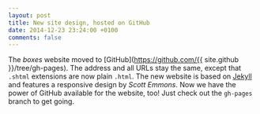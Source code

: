 ```yaml
---
layout: post
title: New site design, hosted on GitHub
date: 2014-12-23 23:24:00 +0100
comments: false
---
```


The *boxes* website moved to [GitHub](https://github.com/{{ site.github }}/tree/gh-pages). The address and all URLs stay the same, except that `.shtml` extensions are now plain `.html`. The new website is based on [Jekyll](http://jekyllrb.com/) and features a responsive design by *Scott Emmons*.
Now we have the power of GitHub available for the website, too! Just check out the `gh-pages` branch to get going.
